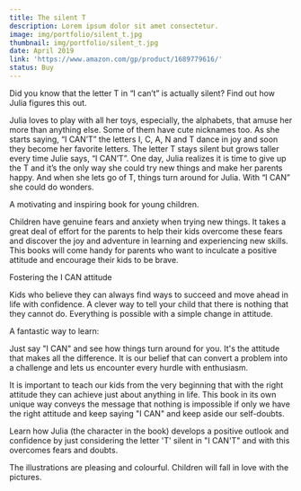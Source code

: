 ```yaml
---
title: The silent T
description: Lorem ipsum dolor sit amet consectetur.
image: img/portfolio/silent_t.jpg
thumbnail: img/portfolio/silent_t.jpg
date: April 2019
link: 'https://www.amazon.com/gp/product/1689779616/'
status: Buy
---
```

Did you know that the letter T in “I can’t” is actually silent? Find out how Julia figures this out.

Julia loves to play with all her toys, especially, the alphabets, that amuse her more than anything else. Some of them have cute nicknames too. As she starts saying, “I CAN’T” the letters I, C, A, N and T dance in joy and soon they become her favorite letters. The letter T stays silent but grows taller every time Julie says, “I CAN’T”. One day, Julia realizes it is time to give up the T and it’s the only way she could try new things and make her parents happy. And when she lets go of T, things turn around for Julia. With “I CAN” she could do wonders. 

A motivating and inspiring book for young children. 

Children have genuine fears and anxiety when trying new things. It takes a great deal of effort for the parents to help their kids overcome these fears and discover the joy and adventure in learning and experiencing new skills. This books will come handy for parents who want to inculcate a positive attitude and encourage their kids to be brave. 

Fostering the I CAN attitude

Kids who believe they can always find ways to succeed and move ahead in life with confidence. A clever way to tell your child that there is nothing that they cannot do. Everything is possible with a simple change in attitude.

A fantastic way to learn:

Just say "I CAN" and see how things turn around for you. 
It's the attitude that makes all the difference. 
It is our belief that can convert a problem into a challenge and lets us encounter every hurdle with enthusiasm. 

It is important to teach our kids from the very beginning that with the right attitude they can achieve just about anything in life. This book in its own unique way conveys the message that nothing is impossible if only we have the right attitude and keep saying "I CAN" and keep aside our self-doubts.

Learn how Julia (the character in the book) develops a positive outlook and confidence by just considering the letter 'T' silent in "I CAN'T" and with this overcomes fears and doubts. 

The illustrations are pleasing and colourful. Children will fall in love with the pictures.
